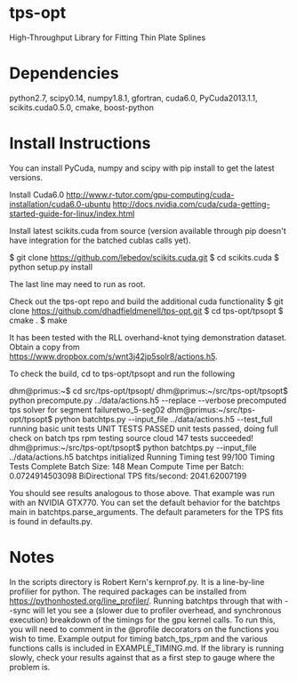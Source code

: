 tps-opt
=======

High-Throughput Library for Fitting Thin Plate Splines

Dependencies
============
python2.7, scipy0.14, numpy1.8.1, gfortran, cuda6.0, PyCuda2013.1.1, scikits.cuda0.5.0, cmake, boost-python

Install Instructions
====================
You can install PyCuda, numpy and scipy with pip install to get the latest versions.

Install Cuda6.0
http://www.r-tutor.com/gpu-computing/cuda-installation/cuda6.0-ubuntu
http://docs.nvidia.com/cuda/cuda-getting-started-guide-for-linux/index.html

Install latest scikits.cuda from source (version available through pip doesn't have integration for the batched cublas calls yet).

$ git clone https://github.com/lebedov/scikits.cuda.git
$ cd scikits.cuda
$ python setup.py install 

The last line may need to run as root.

Check out the tps-opt repo and build the additional cuda functionality
$ git clone https://github.com/dhadfieldmenell/tps-opt.git
$ cd tps-opt/tpsopt
$ cmake .
$ make

It has been tested with the RLL overhand-knot tying demonstration dataset. Obtain a copy from https://www.dropbox.com/s/wnt3j42jp5solr8/actions.h5. 

To check the build, cd to tps-opt/tpsopt and run the following

dhm@primus:~$ cd src/tps-opt/tpsopt/
dhm@primus:~/src/tps-opt/tpsopt$ python precompute.py ../data/actions.h5 --replace --verbose
precomputed tps solver for segment failuretwo_5-seg02
dhm@primus:~/src/tps-opt/tpsopt$ python batchtps.py --input_file ../data/actions.h5 --test_full
running basic unit tests
UNIT TESTS PASSED
unit tests passed, doing full check on batch tps rpm
testing source cloud 147
tests succeeded!
dhm@primus:~/src/tps-opt/tpsopt$ python batchtps.py --input_file ../data/actions.h5
batchtps initialized
Running Timing test 99/100
Timing Tests Complete
Batch Size:                     148
Mean Compute Time per Batch:    0.0724914503098
BiDirectional TPS fits/second:  2041.62007199

You should see results analogous to those above. That example was run with an NVIDIA GTX770.
You can set the default behavior for the batchtps main in batchtps.parse_arguments.
The default parameters for the TPS fits is found in defaults.py. 

Notes
=====
In the scripts directory is Robert Kern's kernprof.py. It is a line-by-line profilier for python. The required packages can be installed from https://pythonhosted.org/line_profiler/. Running batchtps through that with --sync will let you see a (slower due to profiler overhead, and synchronous execution) breakdown of the timings for the gpu kernel calls. To run this, you will need to comment in the @profile decorators on the functions you wish to time. Example output for timing batch_tps_rpm and the various functions calls is included in EXAMPLE_TIMING.md. If the library is running slowly, check your results against that as a first step to gauge where the problem is.